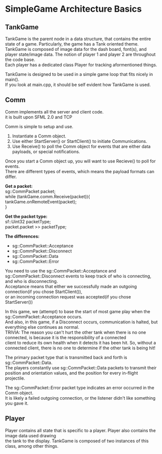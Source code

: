 SimpleGame Architecture Basics  
==============================
TankGame  
--------
TankGame is the parent node in a data structure, that contains the entire state of a game. Particularly, the game has a Tank oriented theme.  
TankGame is composed of image data for the dash board, font(s), and player state/image data. The notion of player 1 and player 2 are throughout the code base.  
Each player has a dedicated class Player for tracking aformentioned things.  
  
TankGame is designed to be used in a simple game loop that fits nicely in main().  
If you look at main.cpp, it should be self evident how TankGame is used.
  
Comm  
----
Comm implements all the server and client code.  
it is built upon SFML 2.0 and TCP  
  
Comm is simple to setup and use.  
1. Instantiate a Comm object.  
2. Use either StartServer() or StartClient() to initiate Communications.  
3. Use Receive() to poll the Comm object for events that are either data payloads, or special notifications.  
  
Once you start a Comm object up, you will want to use Recieve() to poll for events.  
There are different types of events, which means the payload formats can differ.  
  
**Get a packet:**  
        sg::CommPacket packet;  
        while (tankGame.comm.Receive(packet)){  
            tankGame.onRemoteEvent(packet);  
        }  

**Get the packet type:**  
        sf::Uint32 packetType;  
        packet.packet >> packetType;  

**The differences:**  
 * sg::CommPacket::Acceptance  
 * sg::CommPacket::Disconnect  
 * sg::CommPacket::Data  
 * sg::CommPacket::Error  
  
  
You need to use the sg::CommPacket::Acceptance and sg::CommPacket::Disconnect events to keep track of who is connecting, and who is disconnecting.  
Acceptance means that either we successfully made an outgoing connection(if you chose StartClient()),  
or an incoming connection request was accepted(if you chose StartServer())  
  
In this game, we (attempt) to base the start of most game play when the sg::CommPacket::Acceptance occurs.  
And also, in this game, if a Disconnect occurs, communication is halted, but everything else continues as normal.  
TRIVIA: The reason you can't hurt the other tank when there is no one connected, is because it is the responsibility of a connected  
client to reduce its own health when it detects it has been hit. So, without a connected client, there is no one to determine if the other tank is being hit!  
  
The primary packet type that is transmitted back and forth is sg::CommPacket::Data.  
The players constantly use sg::CommPacket::Data packets to transmit their position and orientation values, and the position for every in-flight projectile.  
  
The sg::CommPacket::Error packet type indicates an error occurred in the Comm object.  
It is likely a failed outgoing connection, or the listener didn't like something you gave it.


  
Player  
------
Player contains all state that is specific to a player. Player also contains the image data used drawing  
the tank to the display. TankGame is composed of two instances of this class, among other things.  
  

